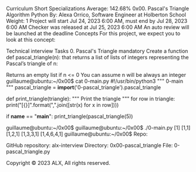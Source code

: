 
Curriculum
Short Specializations
Average: 142.68%
0x00. Pascal's Triangle
Algorithm
Python
 By: Alexa Orrico, Software Engineer at Holberton School
 Weight: 1
 Project will start Jul 24, 2023 6:00 AM, must end by Jul 28, 2023 6:00 AM
 Checker was released at Jul 25, 2023 6:00 AM
 An auto review will be launched at the deadline
Concepts
For this project, we expect you to look at this concept:

Technical interview
Tasks
0. Pascal's Triangle
mandatory
Create a function def pascal_triangle(n): that returns a list of lists of integers representing the Pascal’s triangle of n:

Returns an empty list if n <= 0
You can assume n will be always an integer
guillaume@ubuntu:~/0x00$ cat 0-main.py
#!/usr/bin/python3
"""
0-main
"""
pascal_triangle = __import__('0-pascal_triangle').pascal_triangle

def print_triangle(triangle):
    """
    Print the triangle
    """
    for row in triangle:
        print("[{}]".format(",".join([str(x) for x in row])))


if __name__ == "__main__":
    print_triangle(pascal_triangle(5))

guillaume@ubuntu:~/0x00$ 
guillaume@ubuntu:~/0x00$ ./0-main.py
[1]
[1,1]
[1,2,1]
[1,3,3,1]
[1,4,6,4,1]
guillaume@ubuntu:~/0x00$ 
Repo:

GitHub repository: alx-interview
Directory: 0x00-pascal_triangle
File: 0-pascal_triangle.py
  
Copyright © 2023 ALX, All rights reserved.
